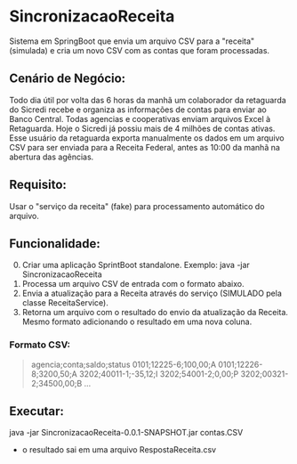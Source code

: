 # SincronizacaoReceita
Sistema em SpringBoot que envia um arquivo CSV para a "receita" (simulada) e cria um novo CSV com as contas que foram processadas.

## Cenário de Negócio:
Todo dia útil por volta das 6 horas da manhã um colaborador da retaguarda do Sicredi recebe e organiza as informações de contas para enviar ao Banco Central. Todas agencias e cooperativas enviam arquivos Excel à Retaguarda. Hoje o Sicredi já possiu mais de 4 milhões de contas ativas.
Esse usuário da retaguarda exporta manualmente os dados em um arquivo CSV para ser enviada para a Receita Federal, antes as 10:00 da manhã na abertura das agências.

## Requisito:
Usar o "serviço da receita" (fake) para processamento automático do arquivo.

## Funcionalidade:
0. Criar uma aplicação SprintBoot standalone. Exemplo: java -jar SincronizacaoReceita <input-file>
1. Processa um arquivo CSV de entrada com o formato abaixo.
2. Envia a atualização para a Receita através do serviço (SIMULADO pela classe ReceitaService).
3. Retorna um arquivo com o resultado do envio da atualização da Receita. Mesmo formato adicionando o resultado em uma nova coluna.

### Formato CSV:

> agencia;conta;saldo;status 
> 0101;12225-6;100,00;A 
> 0101;12226-8;3200,50;A 
> 3202;40011-1;-35,12;I 
> 3202;54001-2;0,00;P 
> 3202;00321-2;34500,00;B
> ...

## Executar:
java -jar SincronizacaoReceita-0.0.1-SNAPSHOT.jar contas.CSV
- o resultado sai em uma arquivo RespostaReceita.csv

